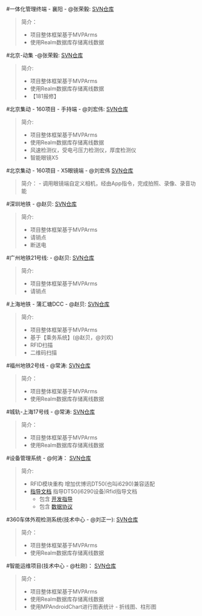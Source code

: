 #一体化管理终端 - 襄阳 - @张荣毅:
[SVN仓库](http://192.168.1.92:8089/svn/dtcg-ipd/SRC/android/trunk/dtcg-master)
>简介：
>	- 项目整体框架基于MVPArms
>	- 使用Realm数据库存储离线数据

#北京-动集 -@张荣毅:
[SVN仓库](http://192.168.1.92:8089/svn/dtcg-ipd/SRC/android/branches/dtcg-master-dj)
>简介:
>	- 项目整体框架基于MVPArms
>	- 使用Realm数据库存储离线数据
>	- 【181报修】

#北京集动 - 160项目 - 手持端 - @刘宏伟:
[SVN仓库](http://192.168.1.92:8089/svn/dtcg-ipd/SRC/android/trunk/dtcg)
>简介:
> - 项目整体框架基于MVPArms
> - 使用Realm数据库存储离线数据
> - 风速检测仪，受电弓压力检测仪，厚度检测仪
> - 智能眼镜X5

#北京集动 - 160项目 - X5眼镜端 - @刘宏伟
[SVN仓库](http://192.168.1.92:8089/svn/dtcg-ipd/SRC/android/trunk/dtcg-x5)
>简介：
	- 调用眼镜端自定义相机，经由App指令，完成拍照、录像、录音功能
 

#深圳地铁 - @赵贝:
[SVN仓库](http://192.168.1.92:8089/svn/dtcg-ipd/SRC/android/branches/szdt)
>简介:
>	- 项目整体框架基于MVPArms
>	- 请销点
>	- 断送电

#广州地铁21号线:  - @赵贝:
[SVN仓库](http://192.168.1.92:8089/svn/dtcg-ipd/SRC/android/branches/gzdt-21line)
>简介:
>	- 项目整体框架基于MVPArms
>	- 请销点

#上海地铁 - 蒲汇塘DCC -  @赵贝:
[SVN仓库](http://192.168.1.92:8089/svn/dtcg-ipd/SRC/android/trunk/pht-dcc)
>简介:
>	- 项目整体框架基于MVPArms
>	- 基于【乘务系统】(@赵贝，@刘欢)
>	- RFID扫描
>	- 二维码扫描

#福州地铁2号线 - @常涛:
[SVN仓库](http://192.168.1.92:8089/svn/dtcg-ipd/SRC/android/branches/fzdt)
>简介：
>	- 项目整体框架基于MVPArms
>	- 使用Realm数据库存储离线数据

#城轨-上海17号线 - @常涛:
[SVN仓库](http://192.168.1.92:8089/svn/dtcg-ipd/SRC/android/trunk/dtcg-master-cg-sh17line)
>简介：
>	- 项目整体框架基于MVPArms
>	- 使用Realm数据库存储离线数据

#设备管理系统 - @何涛：
[SVN仓库](http://192.168.1.92:8089/svn/jwsb-cph/SRC/android/trunk/KT50_AS)
>简介:
>	- RFID模块重构 增加优博讯DT50(也叫i6290)兼容适配<br>
>   - [指导文档](DT50(i6290)射频识别RFID) 指导DT50(i6290设备)Rfid指导文档
>     - 包含 [开发指导](DT50%28i6290%29射频识别RFID/UHF-RFID文档/开发指引.docx)
>     - 包含 [数据协议](DT50%28i6290%29射频识别RFID/UHF-RFID文档/40505W-M通讯协议使用说明V2.0.doc)


#360车体外观检测系统(技术中心 - @刘正一):
[SVN仓库](http://192.168.1.92:8089/svn/dtcg-ipd/SRC/android/trunk/ctwgjc-pda)
>简介：
>	- 项目整体框架基于MVPArms
>	- 使用Realm数据库存储离线数据

#智能运维项目(技术中心 - @杜刚)：
[SVN仓库](http://192.168.1.92:8089/svn/dtcg-ipd/SRC/android/trunk/znyw-pda)
>简介：
>	- 项目整体框架基于MVPArms
>	- 使用Realm数据库存储离线数据
>	- 使用MPAndroidChart进行图表统计 - 折线图、柱形图